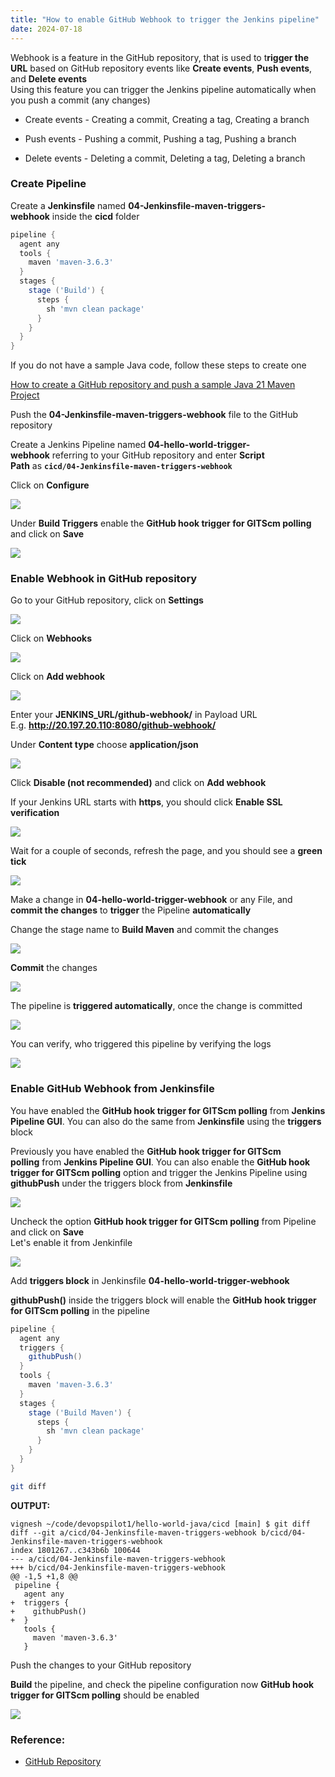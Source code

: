 ```yaml
---
title: "How to enable GitHub Webhook to trigger the Jenkins pipeline"
date: 2024-07-18
---
```


Webhook is a feature in the GitHub repository, that is used to t**rigger the URL** based on GitHub repository events like **Create events**, **Push events**, and **Delete events**  
Using this feature you can trigger the Jenkins pipeline automatically when you push a commit (any changes)

- Create events - Creating a commit, Creating a tag, Creating a branch

- Push events - Pushing a commit, Pushing a tag, Pushing a branch

- Delete events - Deleting a commit, Deleting a tag, Deleting a branch

### Create Pipeline

Create a **Jenkinsfile** named ****04-Jenkinsfile-maven-triggers-webhook**** inside the **cicd** folder

```groovy
pipeline {
  agent any
  tools {
    maven 'maven-3.6.3' 
  }
  stages {
    stage ('Build') {
      steps {
        sh 'mvn clean package'
      }
    }
  }
}
```

If you do not have a sample Java code, follow these steps to create one

[How to create a GitHub repository and push a sample Java 21 Maven Project](https://devopspilot.com/maven/how-to-create-a-github-repository-and-push-a-sample-java-maven-project/)

Push the ********04-Jenkinsfile-maven-triggers-webhook******** file to the GitHub repository

Create a Jenkins Pipeline named **04-hello-world-trigger-webhook** referring to your GitHub repository and enter **Script Path** as **`cicd/04-Jenkinsfile-maven-triggers-webhook`**

Click on **Configure**

![](../images/jenkins-hw-j-configure.png)

Under **Build Triggers** enable the **GitHub hook trigger for GITScm polling** and click on **Save**

![](../images/jenkins-hw-j-04-enable-hook-1024x468.png)

### Enable Webhook in GitHub repository

Go to your GitHub repository, click on **Settings**

![](../images/github-hw-j-settings-1024x324.png)

Click on **Webhooks**

![](../images/github-hw-j-webhook-1024x701.png)

Click on **Add webhook**

![](../images/github-hw-j-add-webhook-1024x408.png)

Enter your **JENKINS\_URL/github-webhook/** in Payload URL  
E.g. **http://20.197.20.110:8080/github-webhook/**

Under **Content type** choose **application/json**

![](../images/github-hw-j-webhook-url-1024x480.png)

Click **Disable (not recommended)** and click on **Add webhook**

If your Jenkins URL starts with **https**, you should click **Enable SSL verification**

![](../images/github-hw-j-webhook-active-1024x526.png)

Wait for a couple of seconds, refresh the page, and you should see a **green tick**

![](../images/github-hw-j-webhook-verified-1024x253.png)

Make a change in **04-hello-world-trigger-webhook** or any File, and **commit the changes** to **trigger** the Pipeline **automatically**

Change the stage name to **Build Maven** and commit the changes

![](../images/github-hw-j-commit-change-1024x337.png)

**Commit** the changes

![](../images/github-hw-j-commited-1012x1024.png)

The pipeline is **triggered automatically**, once the change is committed

![](../images/jenkins-hw-j-webhook-triggered-984x1024.png)

You can verify, who triggered this pipeline by verifying the logs

![](../images/jenkins-hw-j-04-webhook-logs-1024x263.png)

### Enable GitHub Webhook from Jenkinsfile

You have enabled the **GitHub hook trigger for GITScm polling** from **Jenkins Pipeline GUI**. You can also do the same from **Jenkinsfile** using the **triggers** block

Previously you have enabled the **GitHub hook trigger for GITScm polling** from **Jenkins Pipeline GUI**. You can also enable the **GitHub hook trigger for GITScm polling** option and trigger the Jenkins Pipeline using **githubPush** under the triggers block from **Jenkinsfile**

![](../images/jenkins-hw-j-04-enable-hook-1024x468.png)

Uncheck the option **GitHub hook trigger for GITScm polling** from Pipeline and click on **Save**  
Let's enable it from Jenkinfile

![](../images/jenkins-hw-j-04-webhook-uncheck.png)

Add **triggers block** in Jenkinsfile **04-hello-world-trigger-webhook**

**githubPush()** inside the triggers block will enable the **GitHub hook trigger for GITScm polling** in the pipeline

```groovy
pipeline {
  agent any
  triggers {
    githubPush()
  }
  tools {
    maven 'maven-3.6.3'
  }
  stages {
    stage ('Build Maven') {
      steps {
        sh 'mvn clean package'
      }
    }
  }
}
```

```bash
git diff
```

**OUTPUT:**

```
vignesh ~/code/devopspilot1/hello-world-java/cicd [main] $ git diff
diff --git a/cicd/04-Jenkinsfile-maven-triggers-webhook b/cicd/04-Jenkinsfile-maven-triggers-webhook
index 1801267..c343b6b 100644
--- a/cicd/04-Jenkinsfile-maven-triggers-webhook
+++ b/cicd/04-Jenkinsfile-maven-triggers-webhook
@@ -1,5 +1,8 @@
 pipeline {
   agent any
+  triggers {
+    githubPush()
+  }
   tools {
     maven 'maven-3.6.3' 
   }
```

Push the changes to your GitHub repository

**Build** the pipeline, and check the pipeline configuration now **GitHub hook trigger for GITScm polling** should be enabled

![](../images/jenkins-hw-j-04-enable-hook-1024x468.png)

### Reference:

- [GitHub Repository](https://github.com/vigneshsweekaran/hello-world)
